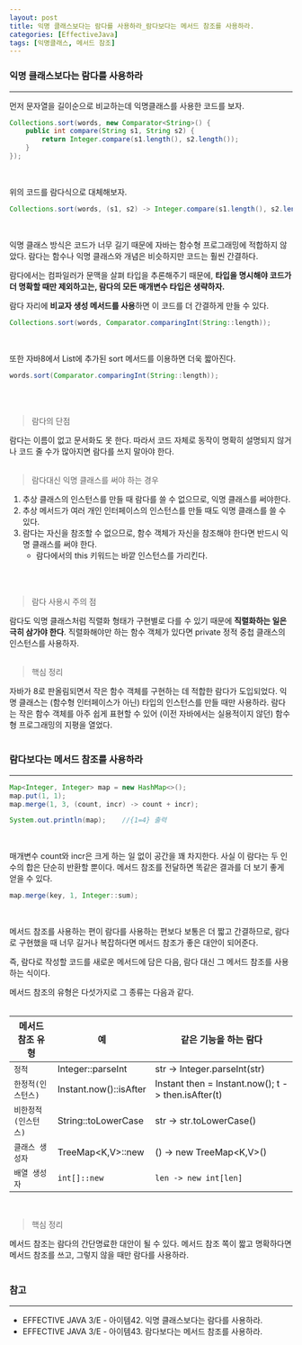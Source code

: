 ```yaml
---
layout: post
title: 익명 클래스보다는 람다를 사용하라_람다보다는 메서드 참조를 사용하라.
categories: [EffectiveJava]
tags: [익명클래스, 메서드 참조]
---
```


### 익명 클래스보다는 람다를 사용하라
<hr>

먼저 문자열을 길이순으로 비교하는데 익명클래스를 사용한 코드를 보자.

```java
Collections.sort(words, new Comparator<String>() {
    public int compare(String s1, String s2) {
        return Integer.compare(s1.length(), s2.length());
    }
});
```
<br>

위의 코드를 람다식으로 대체해보자.

```java
Collections.sort(words, (s1, s2) -> Integer.compare(s1.length(), s2.length()));
```
<br>

익명 클래스 방식은 코드가 너무 길기 때문에 자바는 함수형 프로그래밍에 적합하지 않았다.
람다는 함수나 익명 클래스와 개념은 비슷하지만 코드는 훨씬 간결하다.

람다에서는 컴파일러가 문맥을 살펴 타입을 추론해주기 때문에, **타입을 명시해야 코드가 더 명확할 때만 제외하고는, 람다의 모든 매개변수 타입은 생략하자.**

람다 자리에 **비교자 생성 메서드를 사용**하면 이 코드를 더 간결하게 만들 수 있다.

```java
Collections.sort(words, Comparator.comparingInt(String::length));
```
<br>

또한 자바8에서 List에 추가된 sort 메서드를 이용하면 더욱 짧아진다.

```java
words.sort(Comparator.comparingInt(String::length));
```
<br><br>

> 람다의 단점

람다는 이름이 없고 문서화도 못 한다.
따라서 코드 자체로 동작이 명확히 설명되지 않거나 코드 줄 수가 많아지면 람다를 쓰지 말아야 한다.
<br><br>

> 람다대신 익명 클래스를 써야 하는 경우

1. 추상 클래스의 인스턴스를 만들 때 람다를 쓸 수 없으므로, 익명 클래스를 써야한다.
2. 추상 메서드가 여러 개인 인터페이스의 인스턴스를 만들 때도 익명 클래스를 쓸 수 있다.
3. 람다는 자신을 참조할 수 없으므로, 함수 객체가 자신을 참조해야 한다면 반드시 익명 클래스를 써야 한다.
    * 람다에서의 this 키워드는 바깥 인스턴스를 가리킨다.
    
<br><br>

> 람다 사용시 주의 점

람다도 익명 클래스처럼 직렬화 형태가 구현별로 다를 수 있기 때문에 **직렬화하는 일은 극히 삼가야 한다**.
직렬화해야만 하는 함수 객체가 있다면 private 정적 중첩 클래스의 인스턴스를 사용하자.
<br><br>

> 핵심 정리

자바가 8로 판올림되면서 작은 함수 객체를 구현하는 데 적합한 람다가 도입되었다.
익명 클래스는 (함수형 인터페이스가 아닌) 타입의 인스턴스를 만들 때만 사용하라.
람다는 작은 함수 객체를 아주 쉽게 표현할 수 있어 (이전 자바에서는 실용적이지 않던) 함수형 프로그래밍의 지평을 열었다.
<br><br>

### 람다보다는 메서드 참조를 사용하라
<hr>

```java
Map<Integer, Integer> map = new HashMap<>();
map.put(1, 1);
map.merge(1, 3, (count, incr) -> count + incr);

System.out.println(map);    //{1=4} 출력
```
<br>

매개변수 count와 incr은 크게 하는 일 없이 공간을 꽤 차지한다.
사실 이 람다는 두 인수의 합은 단순히 반환할 뿐이다.
메서드 참조를 전달하면 똑같은 결과를 더 보기 좋게 얻을 수 있다.

```java
map.merge(key, 1, Integer::sum);
```
<br>

메서드 참조를 사용하는 편이 람다를 사용하는 편보다 보통은 더 짧고 간결하므로,
람다로 구현했을 때 너무 길거나 복잡하다면 메서드 참조가 좋은 대안이 되어준다.

즉, 람다로 작성할 코드를 새로운 메서드에 담은 다음, 람다 대신 그 메서드 참조를 사용하는 식이다.

메서드 참조의 유형은 다섯가지로 그 종류는 다음과 같다.
<br><br>

메서드 참조 유형 | 예 | 같은 기능을 하는 람다
---|---|---
`정적` | Integer::parseInt | str -> Integer.parseInt(str)
`한정적(인스턴스)` | Instant.now()::isAfter | Instant then = Instant.now(); t -> then.isAfter(t)
`비한정적(인스턴스)` | String::toLowerCase | str -> str.toLowerCase()
`클래스 생성자` | TreeMap<K,V>::new | () -> new TreeMap<K,V>()
`배열 생성자` | `int[]::new` | `len -> new int[len]`

<br>

> 핵심 정리

메서드 참조는 람다의 간단명료한 대안이 될 수 있다.
메서드 참조 쪽이 짧고 명확하다면 메서드 참조를 쓰고, 그렇지 않을 때만 람다를 사용하라.
<br><br>

### 참고
<hr>

* EFFECTIVE JAVA 3/E - 아이템42. 익명 클래스보다는 람다를 사용하라.
* EFFECTIVE JAVA 3/E - 아이템43. 람다보다는 메서드 참조를 사용하라.